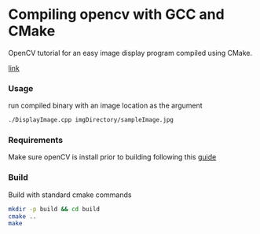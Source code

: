 # Compiling opencv with GCC and CMake

OpenCV tutorial for an easy image display program compiled using CMake.

[link](https://docs.opencv.org/4.x/db/df5/tutorial_linux_gcc_cmake.html)

### Usage

run compiled binary with an image location as the argument

```bash
./DisplayImage.cpp imgDirectory/sampleImage.jpg
```

### Requirements

Make sure openCV is install prior to building following this [guide](https://docs.opencv.org/4.x/d7/d9f/tutorial_linux_install.html)

### Build

Build with standard cmake commands

```bash
mkdir -p build && cd build
cmake ..
make
```

